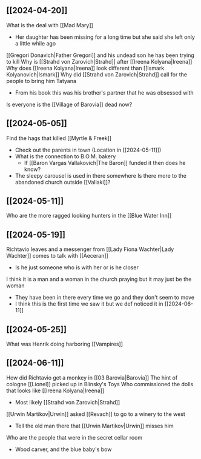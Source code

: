 ## [[2024-04-20]]
What is the deal with [[Mad Mary]] 
- Her daughter has been missing for a long time but she said she left only a little while ago

[[Gregori Donavich|Father Gregori]] and his undead son he has been trying to kill
Why is [[Strahd von Zarovich|Strahd]] after [[Ireena Kolyana|Ireena]] 
Why does [[Ireena Kolyana|Ireena]] look different than [[Ismark Kolyanovich|Ismark]] 
Why did [[Strahd von Zarovich|Strahd]] call for the people to bring him Tatyana
- From his book this was his brother's partner that he was obsessed with 

Is everyone is the [[Village of Barovia]] dead now?

## [[2024-05-05]]
Find the hags that killed [[Myrtle & Freek]] 
- Check out the parents in town (Location in [[2024-05-11]])
- What is the connection to B.O.M. bakery
	- If [[Baron Vargas Vallakovich|The Baron]] funded it then does he know?
- The sleepy carousel is used in there somewhere
Is there more to the abandoned church outside [[Vallaki]]?

## [[2024-05-11]]
Who are the more ragged looking hunters in the [[Blue Water Inn]] 

## [[2024-05-19]]
Richtavio leaves and a messenger from [[Lady Fiona Wachter|Lady Wachter]] comes to talk with [[Aeceran]] 
- Is he just someone who is with her or is he closer

I think it is a man and a woman in the church praying but it may just be the woman
- They have been in there every time we go and they don't seem to move
- I think this is the first time we saw it but we def noticed it in [[2024-06-11]] 

## [[2024-05-25]]
What was Henrik doing harboring [[Vampires]] 

##  [[2024-06-11]]
How did Richtavio get a monkey in [[03 Barovia|Barovia]] 
The hint of cologne [[Lionel]] picked up in Blinsky's Toys
Who commissioned the dolls that looks like [[Ireena Kolyana|Ireena]] 
- Most likely [[Strahd von Zarovich|Strahd]] 

[[Urwin Martikov|Urwin]] asked [[Revach]] to go to a winery to the west 
- Tell the old man there that [[Urwin Martikov|Urwin]] misses him

Who are the people that were in the secret cellar room
- Wood carver, and the blue baby's bow